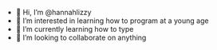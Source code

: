 - 👋 Hi, I’m @hannahlizzy
- 👀 I’m interested in learning how to program at a young age
- 🌱 I’m currently learning how to type
- 💞️ I’m looking to collaborate on anything

<!---
hannahlizzy/hannahlizzy is a ✨ special ✨ repository because its `README.md` (this file) appears on your GitHub profile.
You can click the Preview link to take a look at your changes.
--->
